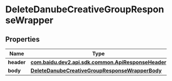 

# DeleteDanubeCreativeGroupResponseWrapper


## Properties

Name | Type | Description | Notes
------------ | ------------- | ------------- | -------------
**header** | [**com.baidu.dev2.api.sdk.common.ApiResponseHeader**](com.baidu.dev2.api.sdk.common.ApiResponseHeader.md) |  |  [optional]
**body** | [**DeleteDanubeCreativeGroupResponseWrapperBody**](DeleteDanubeCreativeGroupResponseWrapperBody.md) |  |  [optional]



